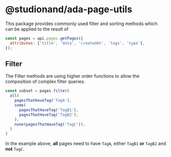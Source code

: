 # @studionand/ada-page-utils

This package provides commonly used filter and sorting methods which can be applied to the result of

```javascript
const pages = api.pages.getPages({
  attributes: ['title', 'data', 'createdAt', 'tags', 'type'],
});
```

## Filter
The Filter methods are using higher order functions to allow the composition of complex filter queries.

```javascript
const subset = pages.filter(
  all(
    pagesThatHaveTag('TagA'),
    some(
      pagesThatHaveTag('TagB1'),
      pagesThatHaveTag('TagB2'),
    ),
    none(pagesThatHaveTag('TagC')),
  )
)
```
In the example above, **all** pages need to have `TagA`, either `TagB1` **or** `TagB2` and **not** `TagC`.